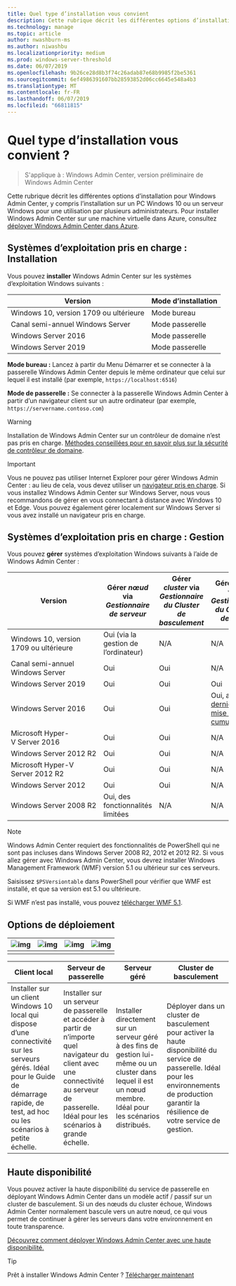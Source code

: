 ```yaml
---
title: Quel type d’installation vous convient
description: Cette rubrique décrit les différentes options d’installation pour Windows Admin Center, y compris l’installation sur un PC Windows 10 ou un serveur Windows pour une utilisation par plusieurs administrateurs.
ms.technology: manage
ms.topic: article
author: nwashburn-ms
ms.author: niwashbu
ms.localizationpriority: medium
ms.prod: windows-server-threshold
ms.date: 06/07/2019
ms.openlocfilehash: 9b26ce28d8b3f74c26adab87e68b9985f2be5361
ms.sourcegitcommit: 6ef4986391607bb28593852d06cc6645e548a4b3
ms.translationtype: MT
ms.contentlocale: fr-FR
ms.lasthandoff: 06/07/2019
ms.locfileid: "66811815"
---
```

# <a name="what-type-of-installation-is-right-for-you"></a>Quel type d’installation vous convient ?

>S'applique à : Windows Admin Center, version préliminaire de Windows Admin Center

Cette rubrique décrit les différentes options d’installation pour Windows Admin Center, y compris l’installation sur un PC Windows 10 ou un serveur Windows pour une utilisation par plusieurs administrateurs. Pour installer Windows Admin Center sur une machine virtuelle dans Azure, consultez [déployer Windows Admin Center dans Azure](../azure/deploy-wac-in-azure.md).

## <a name="supported-operating-systems-installation"></a>Systèmes d’exploitation pris en charge : Installation

Vous pouvez **installer** Windows Admin Center sur les systèmes d’exploitation Windows suivants :

| **Version**  | **Mode d’installation** |
| -------------| -----------------------|
| Windows 10, version 1709 ou ultérieure | Mode bureau |
| Canal semi-annuel Windows Server | Mode passerelle |
| Windows Server 2016 | Mode passerelle |
| Windows Server 2019 | Mode passerelle |

**Mode bureau :** Lancez à partir du Menu Démarrer et se connecter à la passerelle Windows Admin Center depuis le même ordinateur que celui sur lequel il est installé (par exemple, `https://localhost:6516`)

**Mode de passerelle :** Se connecter à la passerelle Windows Admin Center à partir d’un navigateur client sur un autre ordinateur (par exemple, `https://servername.contoso.com`) 

> [!WARNING]
> Installation de Windows Admin Center sur un contrôleur de domaine n’est pas pris en charge. [Méthodes conseillées pour en savoir plus sur la sécurité de contrôleur de domaine](https://docs.microsoft.com/windows-server/identity/ad-ds/plan/security-best-practices/securing-domain-controllers-against-attack). 

> [!IMPORTANT]
> Vous ne pouvez pas utiliser Internet Explorer pour gérer Windows Admin Center : au lieu de cela, vous devez utiliser un [navigateur pris en charge](../understand/faq.md#which-web-browsers-are-supported-by-windows-admin-center
).  Si vous installez Windows Admin Center sur Windows Server, nous vous recommandons de gérer en vous connectant à distance avec Windows 10 et Edge.  Vous pouvez également gérer localement sur Windows Server si vous avez installé un navigateur pris en charge.

## <a name="supported-operating-systems-management"></a>Systèmes d’exploitation pris en charge : Gestion

Vous pouvez **gérer** systèmes d’exploitation Windows suivants à l’aide de Windows Admin Center :

| Version | Gérer *nœud* via *Gestionnaire de serveur* | Gérer *cluster* via *Gestionnaire du Cluster de basculement* | Gérer *HCL* via *Gestionnaire du Cluster de HCL* |
| ------------------------- |--------------- | ----- | ------------------------ |
| Windows 10, version 1709 ou ultérieure | Oui (via la gestion de l’ordinateur) | N/A | N/A |
| Canal semi-annuel Windows Server | Oui | Oui | N/A |
| Windows Server 2019 | Oui | Oui | Oui |
| Windows Server 2016 | Oui | Oui | Oui, avec [dernière mise à jour cumulative](../use/manage-hyper-converged.md#prepare-your-windows-server-2016-cluster-for-windows-admin-center) |
| Microsoft Hyper-V Server 2016 | Oui | Oui | N/A |
| Windows Server 2012 R2 | Oui | Oui | N/A |
| Microsoft Hyper-V Server 2012 R2 | Oui | Oui | N/A |
| Windows Server 2012 | Oui | Oui | N/A |
| Windows Server 2008 R2 | Oui, des fonctionnalités limitées | N/A | N/A |

> [!NOTE]
> Windows Admin Center requiert des fonctionnalités de PowerShell qui ne sont pas incluses dans Windows Server 2008 R2, 2012 et 2012 R2. Si vous allez gérer avec Windows Admin Center, vous devrez installer Windows Management Framework (WMF) version 5.1 ou ultérieur sur ces serveurs.
> 
> Saisissez `$PSVersiontable` dans PowerShell pour vérifier que WMF est installé, et que sa version est 5.1 ou ultérieure. 
> 
> Si WMF n’est pas installé, vous pouvez [télécharger WMF 5.1](https://www.microsoft.com/en-us/download/details.aspx?id=54616).

## <a name="deployment-options"></a>Options de déploiement

| ![img](../media/deployment-options/W10.png) | ![img](../media/deployment-options/gateway.png) | ![img](../media/deployment-options/node.png) | ![img](../media/deployment-options/HA.png) |
| --------------------------------------------- | ------------------------------------------------- |----------------------------------------------|-------------------------------------------- |
|                                             |                                                 |                                              |                                            |

| Client local | Serveur de passerelle | Serveur géré | Cluster de basculement |
| --- | --- | --- | --- |
| Installer sur un client Windows 10 local qui dispose d’une connectivité sur les serveurs gérés.  Idéal pour le Guide de démarrage rapide, de test, ad hoc ou les scénarios à petite échelle. |Installer sur un serveur de passerelle et accéder à partir de n’importe quel navigateur du client avec une connectivité au serveur de passerelle.  Idéal pour les scénarios à grande échelle. | Installer directement sur un serveur géré à des fins de gestion lui-même ou un cluster dans lequel il est un nœud membre.  Idéal pour les scénarios distribués. | Déployer dans un cluster de basculement pour activer la haute disponibilité du service de passerelle. Idéal pour les environnements de production garantir la résilience de votre service de gestion. |

## <a name="high-availability"></a>Haute disponibilité

Vous pouvez activer la haute disponibilité du service de passerelle en déployant Windows Admin Center dans un modèle actif / passif sur un cluster de basculement. Si un des nœuds du cluster échoue, Windows Admin Center normalement bascule vers un autre nœud, ce qui vous permet de continuer à gérer les serveurs dans votre environnement en toute transparence.

[Découvrez comment déployer Windows Admin Center avec une haute disponibilité.](../deploy/high-availability.md)

> [!Tip]
> Prêt à installer Windows Admin Center ? [Télécharger maintenant](https://aka.ms/windowsadmincenter)
